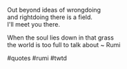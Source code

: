 Out beyond ideas of wrongdoing  
and rightdoing there is a field.  
I'll meet you there.  
  
When the soul lies down in that grass  
the world is too full to talk about ~ Rumi

#quotes #rumi #twtd
